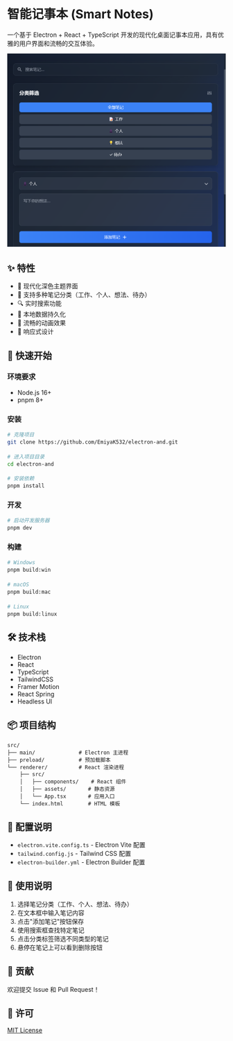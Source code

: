 # 智能记事本 (Smart Notes)

一个基于 Electron + React + TypeScript 开发的现代化桌面记事本应用，具有优雅的用户界面和流畅的交互体验。

![应用截图](resources/images/Home.png)

## ✨ 特性

- 🎨 现代化深色主题界面
- 📝 支持多种笔记分类（工作、个人、想法、待办）
- 🔍 实时搜索功能
- 💾 本地数据持久化
- 🌈 流畅的动画效果
- 📱 响应式设计

## 🚀 快速开始

### 环境要求

- Node.js 16+
- pnpm 8+

### 安装

```bash
# 克隆项目
git clone https://github.com/EmiyaK532/electron-and.git

# 进入项目目录
cd electron-and

# 安装依赖
pnpm install
```

### 开发

```bash
# 启动开发服务器
pnpm dev
```

### 构建

```bash
# Windows
pnpm build:win

# macOS
pnpm build:mac

# Linux
pnpm build:linux
```

## 🛠️ 技术栈

- Electron
- React
- TypeScript
- TailwindCSS
- Framer Motion
- React Spring
- Headless UI

## 📦 项目结构

```
src/
├── main/              # Electron 主进程
├── preload/           # 预加载脚本
└── renderer/          # React 渲染进程
    ├── src/
    │   ├── components/    # React 组件
    │   ├── assets/       # 静态资源
    │   └── App.tsx       # 应用入口
    └── index.html        # HTML 模板
```

## 🔧 配置说明

- `electron.vite.config.ts` - Electron Vite 配置
- `tailwind.config.js` - Tailwind CSS 配置
- `electron-builder.yml` - Electron Builder 配置

## 📝 使用说明

1. 选择笔记分类（工作、个人、想法、待办）
2. 在文本框中输入笔记内容
3. 点击"添加笔记"按钮保存
4. 使用搜索框查找特定笔记
5. 点击分类标签筛选不同类型的笔记
6. 悬停在笔记上可以看到删除按钮

## 🤝 贡献

欢迎提交 Issue 和 Pull Request！

## 📄 许可

[MIT License](LICENSE)
